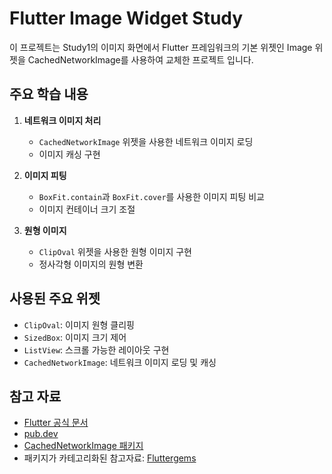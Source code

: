 # Flutter Image Widget Study

이 프로젝트는 Study1의 이미지 화면에서 Flutter 프레임워크의 기본 위젯인 Image 위젯을 CachedNetworkImage를 사용하여 교체한 프로젝트 입니다.

## 주요 학습 내용

1. **네트워크 이미지 처리**
   - `CachedNetworkImage` 위젯을 사용한 네트워크 이미지 로딩
   - 이미지 캐싱 구현

2. **이미지 피팅**
   - `BoxFit.contain`과 `BoxFit.cover`를 사용한 이미지 피팅 비교
   - 이미지 컨테이너 크기 조절

3. **원형 이미지**
   - `ClipOval` 위젯을 사용한 원형 이미지 구현
   - 정사각형 이미지의 원형 변환

## 사용된 주요 위젯

- `ClipOval`: 이미지 원형 클리핑
- `SizedBox`: 이미지 크기 제어
- `ListView`: 스크롤 가능한 레이아웃 구현
- `CachedNetworkImage`: 네트워크 이미지 로딩 및 캐싱

## 참고 자료

- [Flutter 공식 문서](https://docs.flutter.dev/)
- [pub.dev](https://pub.dev/)
- [CachedNetworkImage 패키지](https://pub.dev/packages/cached_network_image)
- 패키지가 카테고리화된 참고자료: [Fluttergems](https://fluttergems.dev/)